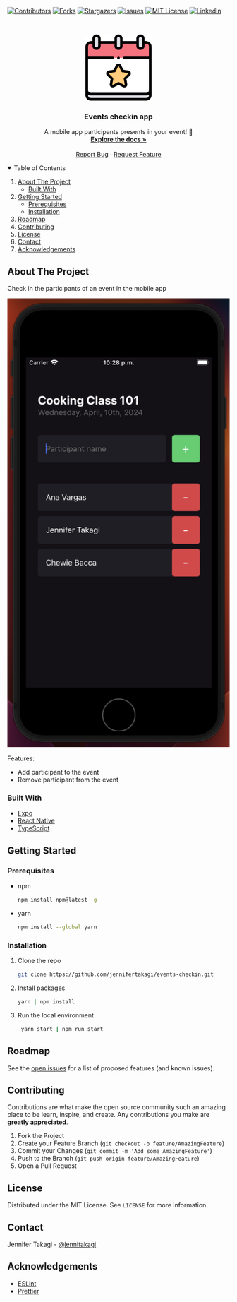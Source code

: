 <!-- Inspired by https://github.com/jennifertakagi/events-checkin -->

<!-- PROJECT SHIELDS -->

[![Contributors][contributors-shield]][contributors-url]
[![Forks][forks-shield]][forks-url]
[![Stargazers][stars-shield]][stars-url]
[![Issues][issues-shield]][issues-url]
[![MIT License][license-shield]][license-url]
[![LinkedIn][linkedin-shield]][linkedin-url]

<!-- PROJECT LOGO -->
<br />
<p align="center">
  <a href="https://github.com/jennifertakagi/events-checkin">
    <img src="docs/logo.png" alt="Logo" width="150">
  </a>

  <h3 align="center">Events checkin app</h3>

  <p align="center">
    A mobile app participants presents in your event! 👋
    <br />
    <a href="https://github.com/jennifertakagi/events-checkin"><strong>Explore the docs »</strong></a>
    <br />
    <br />
    <a href="https://github.com/jennifertakagi/events-checkin/issues">Report Bug</a>
    ·
    <a href="https://github.com/jennifertakagi/events-checkin/issues">Request Feature</a>
  </p>
</p>

<!-- TABLE OF CONTENTS -->
<details open="open">
  <summary>Table of Contents</summary>
  <ol>
    <li>
      <a href="#about-the-project">About The Project</a>
      <ul>
        <li><a href="#built-with">Built With</a></li>
      </ul>
    </li>
    <li>
      <a href="#getting-started">Getting Started</a>
      <ul>
        <li><a href="#prerequisites">Prerequisites</a></li>
        <li><a href="#installation">Installation</a></li>
      </ul>
    </li>
    <li><a href="#roadmap">Roadmap</a></li>
    <li><a href="#contributing">Contributing</a></li>
    <li><a href="#license">License</a></li>
    <li><a href="#contact">Contact</a></li>
    <li><a href="#acknowledgements">Acknowledgements</a></li>
  </ol>
</details>

<!-- ABOUT THE PROJECT -->

## About The Project

Check in the participants of an event in the mobile app

[![Product Name Screen Shot][product-screenshot]](#)

Features:

- Add participant to the event
- Remove participant from the event

### Built With

- [Expo](https://expo.dev/)
- [React Native](https://reactnative.dev/)
- [TypeScript](https://www.typescriptlang.org/)

<!-- GETTING STARTED -->

## Getting Started

### Prerequisites

- npm

  ```sh
  npm install npm@latest -g
  ```

- yarn

  ```sh
  npm install --global yarn
  ```

### Installation

1. Clone the repo
   ```sh
   git clone https://github.com/jennifertakagi/events-checkin.git
   ```
2. Install packages

   ```sh
   yarn | npm install
   ```

3. Run the local environment
   ```sh
    yarn start | npm run start
   ```

<!-- ROADMAP -->

## Roadmap

See the [open issues](https://github.com/jennifertakagi/events-checkin/issues) for a list of proposed features (and known issues).

<!-- CONTRIBUTING -->

## Contributing

Contributions are what make the open source community such an amazing place to be learn, inspire, and create. Any contributions you make are **greatly appreciated**.

1. Fork the Project
2. Create your Feature Branch (`git checkout -b feature/AmazingFeature`)
3. Commit your Changes (`git commit -m 'Add some AmazingFeature'`)
4. Push to the Branch (`git push origin feature/AmazingFeature`)
5. Open a Pull Request

<!-- LICENSE -->

## License

Distributed under the MIT License. See `LICENSE` for more information.

<!-- CONTACT -->

## Contact

Jennifer Takagi - [@jennitakagi](https://twitter.com/jennitakagi)

<!-- ACKNOWLEDGEMENTS -->

## Acknowledgements

- [ESLint](https://eslint.org/)
- [Prettier](https://prettier.io/)

<!-- MARKDOWN LINKS & IMAGES -->
<!-- https://www.markdownguide.org/basic-syntax/#reference-style-links -->

[contributors-shield]: https://img.shields.io/github/contributors/jennifertakagi/events-checkin.svg?style=for-the-badge
[contributors-url]: https://github.com/jennifertakagi/events-checkin/graphs/contributors
[forks-shield]: https://img.shields.io/github/forks/jennifertakagi/events-checkin.svg?style=for-the-badge
[forks-url]: https://github.com/jennifertakagi/events-checkin/network/members
[stars-shield]: https://img.shields.io/github/stars/jennifertakagi/events-checkin.svg?style=for-the-badge
[stars-url]: https://github.com/jennifertakagi/events-checkin/stargazers
[issues-shield]: https://img.shields.io/github/issues/jennifertakagi/events-checkin.svg?style=for-the-badge
[issues-url]: https://github.com/jennifertakagi/events-checkin/issues
[license-shield]: https://img.shields.io/github/license/jennifertakagi/events-checkin.svg?style=for-the-badge
[license-url]: https://github.com/jennifertakagi/events-checkin/blob/master/LICENSE.txt
[linkedin-shield]: https://img.shields.io/badge/-LinkedIn-black.svg?style=for-the-badge&logo=linkedin&colorB=555
[linkedin-url]: https://linkedin.com/in/jennifertakagi
[product-screenshot]: docs/homepage.png
